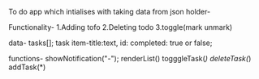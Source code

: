 To do app which intialises with taking data from json holder-

Functionality-
  1.Adding tofo
  2.Deleting todo
  3.toggle(mark unmark)

data-
 tasks[];
 task item-title:text,
            id: 
            completed: true or false;
            
functions-
  showNotification("-");
  renderList()
  togggleTask(*)
  deleteTask(*)
  addTask(*)
  
  
